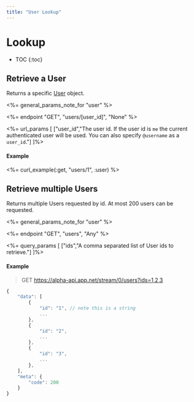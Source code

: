 ```yaml
---
title: "User Lookup"
---
```


# Lookup

* TOC
{:toc}

## Retrieve a User

Returns a specific <a href="/reference/resources/user/">User</a> object.

<%= general_params_note_for "user" %>

<%= endpoint "GET", "users/[user_id]", "None" %>

<%= url_params [
  ["user_id","The user id. If the user id is <code>me</code> the current authenticated user will be used. You can also specify <code>@username</code> as a <code>user_id</code>."]
]%>

#### Example

<%= curl_example(:get, "users/1", :user) %>

## Retrieve multiple Users
Returns multiple Users requested by id. At most 200 users can be requested.

<%= general_params_note_for "user" %>

<%= endpoint "GET", "users", "Any" %>

<%= query_params [
  ["ids","A comma separated list of User ids to retrieve."]
]%>

#### Example

> GET https://alpha-api.app.net/stream/0/users?ids=1,2,3

~~~ js
{
    "data": [
        {
            "id": "1", // note this is a string
            ...
        },
        {
            "id": "2",
            ...
        },
        {
            "id": "3",
            ...
        },
    ],
    "meta": {
        "code": 200
    }
}
~~~
